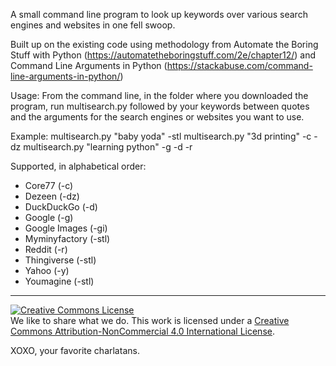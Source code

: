 A small command line program to look up keywords over various search engines and websites in one fell swoop.

Built up on the existing code using methodology from Automate the Boring Stuff with Python (https://automatetheboringstuff.com/2e/chapter12/) and Command Line Arguments in Python (https://stackabuse.com/command-line-arguments-in-python/)

Usage:
From the command line, in the folder where you downloaded the program, run multisearch.py followed by your keywords between quotes  and the arguments for the search engines or websites you want to use.

Example:
multisearch.py "baby yoda" -stl
multisearch.py "3d printing" -c -dz 
multisearch.py "learning python" -g -d -r 

Supported, in alphabetical order:
- Core77 (-c) 
- Dezeen (-dz)
- DuckDuckGo (-d)
- Google (-g)
- Google Images (-gi)
- Myminyfactory (-stl)
- Reddit (-r)
- Thingiverse (-stl)
- Yahoo (-y)
- Youmagine (-stl) 

---
<a rel="license" href="http://creativecommons.org/licenses/by-nc/4.0/"><img alt="Creative Commons License" style="border-width:0" src="https://i.creativecommons.org/l/by-nc/4.0/88x31.png" /></a><br />We like to share what we do. This work is licensed under a <a rel="license" href="http://creativecommons.org/licenses/by-nc/4.0/">Creative Commons Attribution-NonCommercial 4.0 International License</a>.

XOXO, your favorite charlatans.

